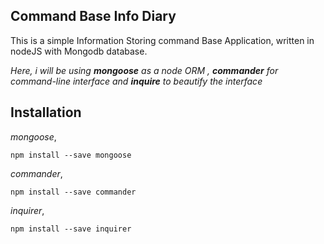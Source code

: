 ## Command Base Info Diary
This is a simple Information Storing command Base Application, written in nodeJS with Mongodb database.

*Here, i will be using **mongoose** as a node ORM , **commander** for command-line interface and **inquire** to beautify the interface*</br>

## Installation

*mongoose*,
```terminal
npm install --save mongoose
```

*commander*,
```terminal
npm install --save commander
```

*inquirer*,
```terminal
npm install --save inquirer
```





 
